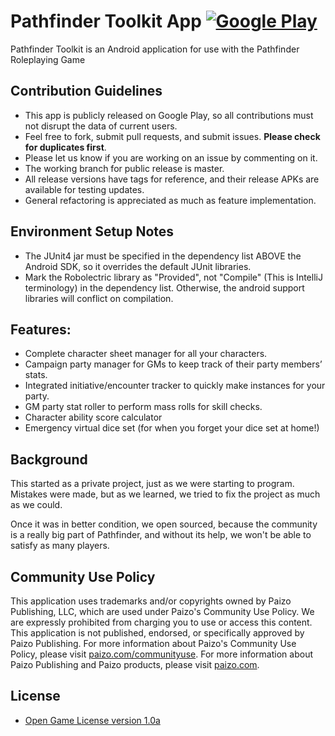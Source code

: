 # Pathfinder Toolkit App [![Google Play](http://developer.android.com/images/brand/en_generic_rgb_wo_45.png)](https://play.google.com/store/apps/details?id=com.lateensoft.pathfinder.toolkit)

Pathfinder Toolkit is an Android application for use with the Pathfinder Roleplaying Game

## Contribution Guidelines
- This app is publicly released on Google Play, so all contributions must not disrupt the data of current users.
- Feel free to fork, submit pull requests, and submit issues. **Please check for duplicates first**.
- Please let us know if you are working on an issue by commenting on it.
- The working branch for public release is master. 
- All release versions have tags for reference, and their release APKs are available for testing updates.
- General refactoring is appreciated as much as feature implementation.

## Environment Setup Notes
- The JUnit4 jar must be specified in the dependency list ABOVE the Android SDK, so it overrides the default JUnit libraries.
- Mark the Robolectric library as "Provided", not "Compile" (This is IntelliJ terminology) in the dependency list. Otherwise, the android support libraries will conflict on compilation.

## Features:
- Complete character sheet manager for all your characters.
- Campaign party manager for GMs to keep track of their party members’ stats.
- Integrated initiative/encounter tracker to quickly make instances for your party.
- GM party stat roller to perform mass rolls for skill checks.
- Character ability score calculator
- Emergency virtual dice set (for when you forget your dice set at home!)

## Background
This started as a private project, just as we were starting to program. Mistakes were made, but as we learned, we tried to fix the project as much as we could. 

Once it was in better condition, we open sourced, because the community is a really big part of Pathfinder, and without its help, we won't be able to satisfy as many players.

## Community Use Policy
This application uses trademarks and/or copyrights owned by Paizo Publishing, LLC, which are used under Paizo's Community Use Policy. We are expressly prohibited from charging you to use or access this content. This application is not published, endorsed, or specifically approved by Paizo Publishing. For more information about Paizo's Community Use Policy, please visit [paizo.com/communityuse](http://paizo.com/paizo/about/communityuse). For more information about Paizo Publishing and Paizo products, please visit [paizo.com](http://paizo.com/paizo).

## License

* [Open Game License version 1.0a](http://paizo.com/pathfinderRPG/prd/openGameLicense.html)
